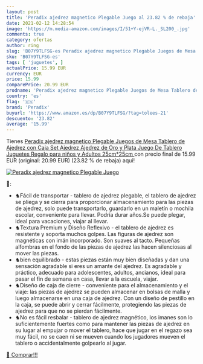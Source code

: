```yaml
---
layout: post
title: 'Peradix ajedrez magnetico Plegable Juego al 23.82 % de rebaja'
date: 2021-02-12 14:28:54
image: 'https://m.media-amazon.com/images/I/51+Y-ejVR-L._SL200_.jpg'
comments: true
category: ofertas
author: ring
slug: 'B07Y9TLFSG-es Peradix ajedrez magnetico Plegable Juegos de Mesa Tablero...'
sku: 'B07Y9TLFSG-es'
tags: [ 'juguetes', ]
actualPrice: 15.99 EUR
currency: EUR
price: 15.99
comparePrice: 20.99 EUR
prodname: 'Peradix ajedrez magnetico Plegable Juegos de Mesa Tablero de Ajedrez con Caja Set Ajedrez Ajedrez de Oro y Plata Juego De Tablero Juguetes Regalo para niños y Adultos  25cm*25cm '
country: 'es'
flag: '🇪🇸'
brand: 'Peradix'
buyurl: 'https://www.amazon.es/dp/B07Y9TLFSG/?tag=tolees-21'
descuento: '23.82'
average: '15.99'
---
```


Tienes [Peradix ajedrez magnetico Plegable Juegos de Mesa Tablero de Ajedrez con Caja Set Ajedrez Ajedrez de Oro y Plata Juego De Tablero Juguetes Regalo para niños y Adultos  25cm*25cm ](https://www.amazon.es/dp/B07Y9TLFSG/?tag=tolees-21) con precio final de  15.99 EUR (original: 20.99 EUR) (23.82 %  de rebaja) aqui!

[![Peradix ajedrez magnetico Plegable Juego](https://m.media-amazon.com/images/I/51+Y-ejVR-L._SL200_.jpg)](https://www.amazon.es/dp/B07Y9TLFSG/?tag=tolees-21)

🔎:

- ♞Fácil de transportar - tablero de ajedrez plegable, el tablero de ajedrez se pliega y se cierra para proporcionar almacenamiento para las piezas de ajedrez, solo puede transportarlo, guardarlo en un maletín o mochila escolar, conveniente para llevar. Podría durar años.Se puede plegar, ideal para vacaciones, viajar al llevar.
- ♞Textura Premium y Diseño Reflexivo - el tablero de ajedrez es resistente y soporta muchos golpes. Las figuras de ajedrez son magnéticas con imán incorporado. Son suaves al tacto. Pequeñas alfombras en el fondo de las piezas de ajedrez las hacen silenciosas al mover las piezas.
- ♞bien equilibrado - estas piezas están muy bien diseñadas y dan una sensación agradable si eres un amante del ajedrez. Es agradable y práctico, adecuado para adolescentes, adultos, ancianos, ideal para pasar el fin de semana en casa, llevar a la escuela, viajar.
- ♞Diseño de caja de cierre - conveniente para el almacenamiento y el viaje: las piezas de ajedrez se pueden almacenar en bolsas de malla y luego almacenarse en una caja de ajedrez. Con un diseño de pestillo en la caja, se puede abrir y cerrar fácilmente, protegiendo las piezas de ajedrez para que no se pierdan fácilmente.
- ♞No es fácil resbalar - tablero de ajedrez magnético, los imanes son lo suficientemente fuertes como para mantener las piezas de ajedrez en su lugar al empujar o mover el tablero, hace que jugar en el regazo sea muy fácil, no se caen ni se mueven cuando los jugadores mueven el tablero o accidentalmente golpearlo al jugar.

[🛒 Comprar!!!](https://www.amazon.es/dp/B07Y9TLFSG/?tag=tolees-21)
